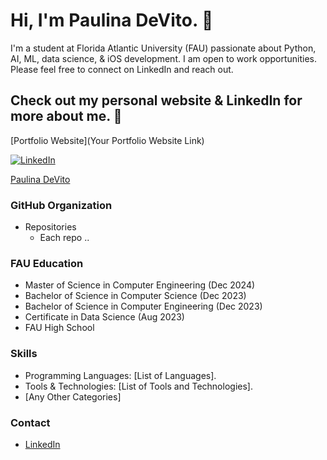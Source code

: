 # Hi, I'm Paulina DeVito. 👋

I'm a student at Florida Atlantic University (FAU) passionate about Python, AI, ML, data science, & iOS development. I am open to work opportunities. Please feel free to connect on LinkedIn and reach out.

## Check out my personal website & LinkedIn for more about me. 🚀

[Portfolio Website](Your Portfolio Website Link)

[![LinkedIn](https://img.shields.io/badge/LinkedIn-Profile-blue)](www.linkedin.com/in/paulina-devito-fau)


<script src="https://platform.linkedin.com/badges/js/profile.js" async defer type="text/javascript"></script>
<div class="badge-base LI-profile-badge" data-locale="en_US" data-size="large" data-theme="dark" data-type="HORIZONTAL" data-vanity="paulina-devito-fau" data-version="v1"><a class="badge-base__link LI-simple-link" href="https://www.linkedin.com/in/paulina-devito-fau?trk=profile-badge">Paulina DeVito</a></div>
              



### GitHub Organization

- Repositories
  - Each repo ..


### FAU Education

- Master of Science in Computer Engineering (Dec 2024)
- Bachelor of Science in Computer Science (Dec 2023)
- Bachelor of Science in Computer Engineering (Dec 2023)
- Certificate in Data Science (Aug 2023)
- FAU High School

### Skills

- Programming Languages: [List of Languages].
- Tools & Technologies: [List of Tools and Technologies].
- [Any Other Categories]

### Contact

- [LinkedIn](www.linkedin.com/in/paulina-devito-fau)
